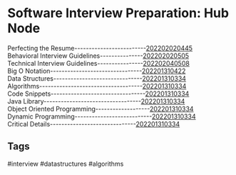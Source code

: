 # Software Interview Preparation: Hub Node
Perfecting the Resume-------------------------[202202020445](../202202020445) \
Behavioral Interview Guidelines---------------[202202020505](../202202020505) \
Technical Interview Guidelines----------------[202202040508](../202202040508) \
Big O Notation--------------------------------[202201310422](../202201310422) \
Data Structures-------------------------------[202201310334](../202201310334) \
Algorithms------------------------------------[202201310334](../202201310334) \
Code Snippets---------------------------------[202201310334](../202201310334) \
Java Library----------------------------------[202201310334](../202201310334) \
Object Oriented Programming-------------------[202201310334](../202201310334) \
Dynamic Programming---------------------------[202201310334](../202201310334) \
Critical Details------------------------------[202201310334](../202201310334) 



## Tags
#interview #datastructures #algorithms
